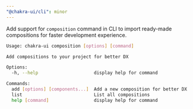 ```yaml
---
"@chakra-ui/cli": minor
---
```


Add support for `composition` command in CLI to import ready-made compositions
for faster development experience.

```sh
Usage: chakra-ui composition [options] [command]

Add compositions to your project for better DX

Options:
  -h, --help                     display help for command

Commands:
  add [options] [components...]  Add a new composition for better DX
  list                           List all compositions
  help [command]                 display help for command
```
